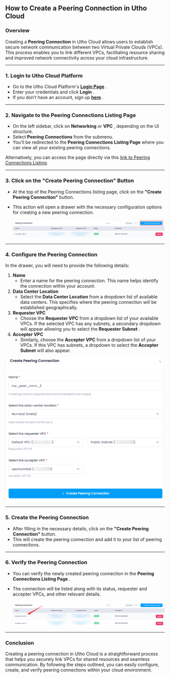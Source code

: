 ## **How to Create a Peering Connection in Utho Cloud**

### **Overview**

Creating a **Peering Connection** in Utho Cloud allows users to establish secure network communication between two Virtual Private Clouds (VPCs). This process enables you to link different VPCs, facilitating resource sharing and improved network connectivity across your cloud infrastructure.

---

### **1. Login to Utho Cloud Platform**

* Go to the Utho Cloud Platform's  **[Login Page](https://console.utho.com/login)** .
* Enter your credentials and click  **Login** .
* If you don’t have an account, sign up  **[here](https://console.utho.com/signup)** .

---

### **2. Navigate to the Peering Connections Listing Page**

* On the left sidebar, click on **Networking** or  **VPC** , depending on the UI structure.
* Select **Peering Connections** from the submenu.
* You’ll be redirected to the **Peering Connections Listing Page** where you can view all your existing peering connections.

Alternatively, you can access the page directly via this [link to Peering Connections Listing](https://console.utho.com/peeringconnection "Peering Connection Listing").

---

### **3. Click on the "Create Peering Connection" Button**

* At the top of the Peering Connections listing page, click on the **"Create Peering Connection"** button.
* This action will open a drawer with the necessary configuration options for creating a new peering connection.

  ![1744191246220](image/index/1744191246220.png)

---

### **4. Configure the Peering Connection**

In the drawer, you will need to provide the following details:

1. **Name**
   * Enter a name for the peering connection. This name helps identify the connection within your account.
2. **Data Center Location**
   * Select the **Data Center Location** from a dropdown list of available data centers. This specifies where the peering connection will be established geographically.
3. **Requester VPC**
   * Choose the **Requester VPC** from a dropdown list of your available VPCs. If the selected VPC has any subnets, a secondary dropdown will appear allowing you to select the  **Requester Subnet** .
4. **Accepter VPC**
   * Similarly, choose the **Accepter VPC** from a dropdown list of your VPCs. If this VPC has subnets, a dropdown to select the **Accepter Subnet** will also appear.

![1744191061686](image/index/1744191061686.png)

---

### **5. Create the Peering Connection**

* After filling in the necessary details, click on the **"Create Peering Connection"** button.
* This will create the peering connection and add it to your list of peering connections.

---

### **6. Verify the Peering Connection**

* You can verify the newly created peering connection in the  **Peering Connections Listing Page** .
* The connection will be listed along with its status, requester and accepter VPCs, and other relevant details.

  ![1744191118815](image/index/1744191118815.png)

---

### **Conclusion**

Creating a peering connection in Utho Cloud is a straightforward process that helps you securely link VPCs for shared resources and seamless communication. By following the steps outlined, you can easily configure, create, and verify peering connections within your cloud environment.
